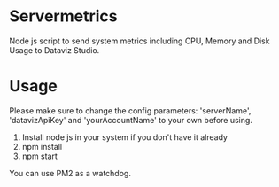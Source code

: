 # Servermetrics
Node js script to send system metrics including CPU, Memory and Disk Usage to Dataviz Studio.

# Usage
Please make sure to change the config parameters: 'serverName', 'datavizApiKey' and 'yourAccountName' to your own before using.

1. Install node js in your system if you don't have it already
2. npm install
3. npm start

You can use PM2 as a watchdog.

